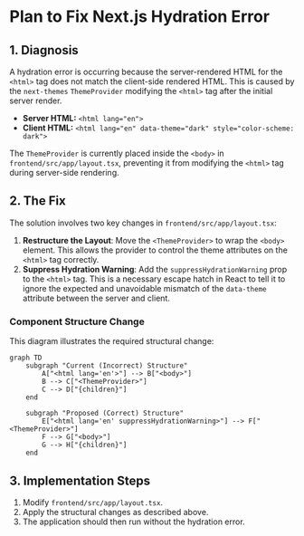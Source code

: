 # Plan to Fix Next.js Hydration Error

## 1. Diagnosis

A hydration error is occurring because the server-rendered HTML for the `<html>` tag does not match the client-side rendered HTML. This is caused by the `next-themes` `ThemeProvider` modifying the `<html>` tag after the initial server render.

*   **Server HTML:** `<html lang="en">`
*   **Client HTML:** `<html lang="en" data-theme="dark" style="color-scheme: dark">`

The `ThemeProvider` is currently placed inside the `<body>` in `frontend/src/app/layout.tsx`, preventing it from modifying the `<html>` tag during server-side rendering.

## 2. The Fix

The solution involves two key changes in `frontend/src/app/layout.tsx`:

1.  **Restructure the Layout**: Move the `<ThemeProvider>` to wrap the `<body>` element. This allows the provider to control the theme attributes on the `<html>` tag correctly.
2.  **Suppress Hydration Warning**: Add the `suppressHydrationWarning` prop to the `<html>` tag. This is a necessary escape hatch in React to tell it to ignore the expected and unavoidable mismatch of the `data-theme` attribute between the server and client.

### Component Structure Change

This diagram illustrates the required structural change:

```mermaid
graph TD
    subgraph "Current (Incorrect) Structure"
        A["<html lang='en'>"] --> B["<body>"]
        B --> C["<ThemeProvider>"]
        C --> D["{children}"]
    end

    subgraph "Proposed (Correct) Structure"
        E["<html lang='en' suppressHydrationWarning>"] --> F["<ThemeProvider>"]
        F --> G["<body>"]
        G --> H["{children}"]
    end
```

## 3. Implementation Steps

1.  Modify `frontend/src/app/layout.tsx`.
2.  Apply the structural changes as described above.
3.  The application should then run without the hydration error.